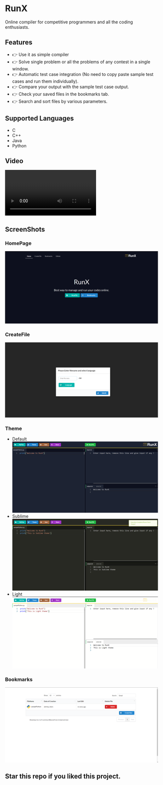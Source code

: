 # RunX
Online compiler for competitive programmers and all the coding enthusiasts.
## Features
* 👉 Use it as simple compiler
* 👉 Solve single problem or all the problems of any contest in a single window.
* 👉 Automatic test case integration (No need to copy paste sample test cases and run them individually). 
* 👉 Compare your output with the sample test case output.
* 👉 Check your saved files in the bookmarks tab.
* 👉 Search and sort files by various parameters.
## Supported Languages
* C
* C++
* Java
* Python
## Video
![Video](./ScreenShots/final_linkedin.mp4)
## ScreenShots
### HomePage
![HomePage](./ScreenShots/HomePage.png)
### CreateFile
![CreateFile](./ScreenShots/CreateFile.png)
### Theme
* Default
![Default](./ScreenShots/Default.png)
* Sublime
![Sublime](./ScreenShots/Sublime.png)
* Light
![Light](./ScreenShots/Light.png)
### Bookmarks
![Bookmarks](./ScreenShots/Bookmarks.png)

## Star this repo if you liked this project.
